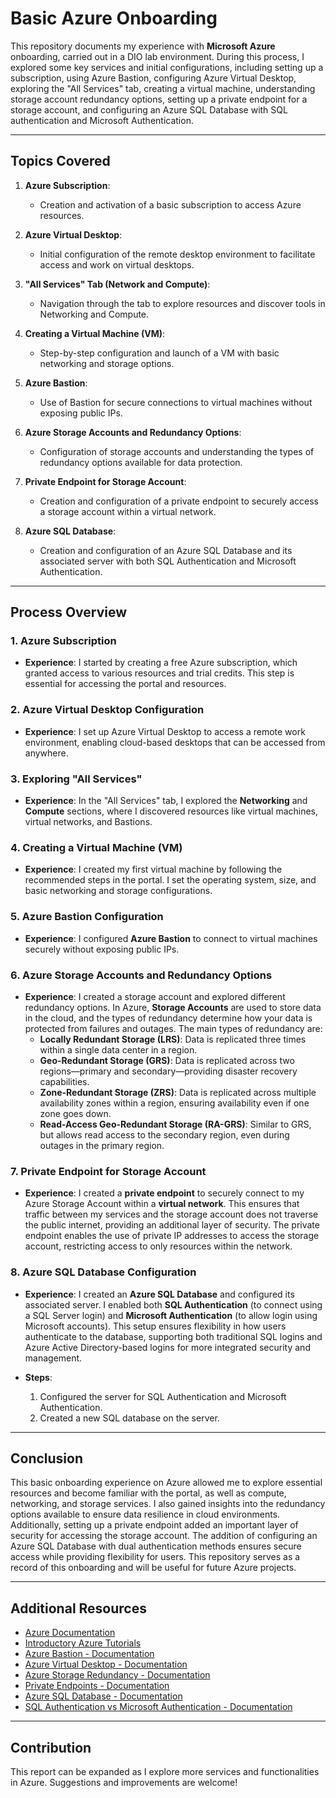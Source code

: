 # Basic Azure Onboarding

This repository documents my experience with **Microsoft Azure** onboarding, carried out in a DIO lab environment. During this process, I explored some key services and initial configurations, including setting up a subscription, using Azure Bastion, configuring Azure Virtual Desktop, exploring the "All Services" tab, creating a virtual machine, understanding storage account redundancy options, setting up a private endpoint for a storage account, and configuring an Azure SQL Database with SQL authentication and Microsoft Authentication.

---

## Topics Covered

1. **Azure Subscription**:  
   - Creation and activation of a basic subscription to access Azure resources.

2. **Azure Virtual Desktop**:  
   - Initial configuration of the remote desktop environment to facilitate access and work on virtual desktops.

3. **"All Services" Tab (Network and Compute)**:  
   - Navigation through the tab to explore resources and discover tools in Networking and Compute.

4. **Creating a Virtual Machine (VM)**:  
   - Step-by-step configuration and launch of a VM with basic networking and storage options.

5. **Azure Bastion**:  
   - Use of Bastion for secure connections to virtual machines without exposing public IPs.

6. **Azure Storage Accounts and Redundancy Options**:  
   - Configuration of storage accounts and understanding the types of redundancy options available for data protection.

7. **Private Endpoint for Storage Account**:  
   - Creation and configuration of a private endpoint to securely access a storage account within a virtual network.

8. **Azure SQL Database**:  
   - Creation and configuration of an Azure SQL Database and its associated server with both SQL Authentication and Microsoft Authentication.

---

## Process Overview

### 1. Azure Subscription
   - **Experience**: I started by creating a free Azure subscription, which granted access to various resources and trial credits. This step is essential for accessing the portal and resources.

### 2. Azure Virtual Desktop Configuration
   - **Experience**: I set up Azure Virtual Desktop to access a remote work environment, enabling cloud-based desktops that can be accessed from anywhere.

### 3. Exploring "All Services"
   - **Experience**: In the "All Services" tab, I explored the **Networking** and **Compute** sections, where I discovered resources like virtual machines, virtual networks, and Bastions.

### 4. Creating a Virtual Machine (VM)
   - **Experience**: I created my first virtual machine by following the recommended steps in the portal. I set the operating system, size, and basic networking and storage configurations.

### 5. Azure Bastion Configuration
   - **Experience**: I configured **Azure Bastion** to connect to virtual machines securely without exposing public IPs.

### 6. Azure Storage Accounts and Redundancy Options
   - **Experience**: I created a storage account and explored different redundancy options. In Azure, **Storage Accounts** are used to store data in the cloud, and the types of redundancy determine how your data is protected from failures and outages. The main types of redundancy are:
     - **Locally Redundant Storage (LRS)**: Data is replicated three times within a single data center in a region.
     - **Geo-Redundant Storage (GRS)**: Data is replicated across two regions—primary and secondary—providing disaster recovery capabilities.
     - **Zone-Redundant Storage (ZRS)**: Data is replicated across multiple availability zones within a region, ensuring availability even if one zone goes down.
     - **Read-Access Geo-Redundant Storage (RA-GRS)**: Similar to GRS, but allows read access to the secondary region, even during outages in the primary region.

### 7. Private Endpoint for Storage Account
   - **Experience**: I created a **private endpoint** to securely connect to my Azure Storage Account within a **virtual network**. This ensures that traffic between my services and the storage account does not traverse the public internet, providing an additional layer of security. The private endpoint enables the use of private IP addresses to access the storage account, restricting access to only resources within the network.

### 8. Azure SQL Database Configuration
   - **Experience**: I created an **Azure SQL Database** and configured its associated server. I enabled both **SQL Authentication** (to connect using a SQL Server login) and **Microsoft Authentication** (to allow login using Microsoft accounts). This setup ensures flexibility in how users authenticate to the database, supporting both traditional SQL logins and Azure Active Directory-based logins for more integrated security and management.

   - **Steps**:
     1. Configured the server for SQL Authentication and Microsoft Authentication.
     2. Created a new SQL database on the server.

---

## Conclusion

This basic onboarding experience on Azure allowed me to explore essential resources and become familiar with the portal, as well as compute, networking, and storage services. I also gained insights into the redundancy options available to ensure data resilience in cloud environments. Additionally, setting up a private endpoint added an important layer of security for accessing the storage account. The addition of configuring an Azure SQL Database with dual authentication methods ensures secure access while providing flexibility for users. This repository serves as a record of this onboarding and will be useful for future Azure projects.

---

## Additional Resources

- [Azure Documentation](https://docs.microsoft.com/en-us/azure/)
- [Introductory Azure Tutorials](https://docs.microsoft.com/en-us/learn/azure/)
- [Azure Bastion - Documentation](https://docs.microsoft.com/en-us/azure/bastion/)
- [Azure Virtual Desktop - Documentation](https://docs.microsoft.com/en-us/azure/virtual-desktop/)
- [Azure Storage Redundancy - Documentation](https://docs.microsoft.com/en-us/azure/storage/common/storage-redundancy)
- [Private Endpoints - Documentation](https://docs.microsoft.com/en-us/azure/storage/common/storage-private-endpoints)
- [Azure SQL Database - Documentation](https://docs.microsoft.com/en-us/azure/sql-database/)
- [SQL Authentication vs Microsoft Authentication - Documentation](https://docs.microsoft.com/en-us/azure/sql-database/sql-database-authentication)

---

## Contribution

This report can be expanded as I explore more services and functionalities in Azure. Suggestions and improvements are welcome!
